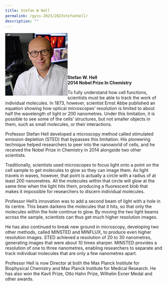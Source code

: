 ```yaml
---
title: Stefan W Hell
permalink: /gyss-2023/2023stefanhell/
description: ""
---
```

<img src="/images/GYSS%202022/stefan%20hell.jpg" alt="Stefan W Hell" align="left" style="width:200px">
<br>
<br>
<br>
<br>
<br>
<br>
<br>

**Stefan W. Hell** <br>
**2014 Nobel Prize In Chemistry**

To fully understand how cell functions, scientists must be able to track the work of individual molecules. In 1873, however, scientist Ernst Abbe published an equation showing how optical microscopes’ resolution is limited to about half the wavelength of light or 200 nanometres. Under this limitation, it is possible to see some of the cells’ structures, but not smaller objects in them, such as small molecules, or their interactions.

Professor Stefan Hell developed a microscopy method called stimulated emission depletion (STED) that bypasses this limitation. His pioneering technique helped researchers to peer into the nanoworld of cells, and he received the Nobel Prize in Chemistry in 2014 alongside two other scientists.

Traditionally, scientists used microscopes to focus light onto a point on the cell sample to get molecules to glow so they can image them. As light travels in waves, however, that point is actually a circle with a radius of at least 200 nanometres. All the molecules within that circle will glow at the same time when the light hits them, producing a fluorescent blob that makes it impossible for researchers to discern individual molecules.

Professor Hell’s innovation was to add a second beam of light with a hole in its centre. This beam darkens the molecules that it hits, so that only the molecules within the hole continue to glow. By moving the two light beams across the sample, scientists can thus get much higher resolution images.
  
He has also continued to break new ground in microscopy, developing two other methods, called MINSTED and MINFLUX, to produce even higher resolution images. STED achieved a resolution of 20 to 30 nanometres, generating images that were about 10 times sharper. MINSTED provides a resolution of one to three nanometres, enabling researchers to separate and track individual molecules that are only a few nanometres apart.
  
Professor Hell is now Director at both the Max Planck Institute for Biophysical Chemistry and Max Planck Institute for Medical Research. He has also won the Kavli Prize, Otto Hahn Prize, Wilhelm Exner Medal and other awards.